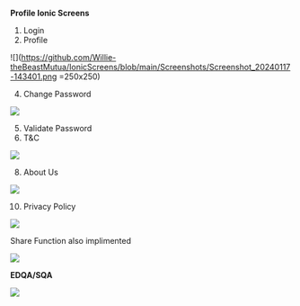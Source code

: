 **Profile Ionic Screens**
1. Login
2. Profile
   
![](https://github.com/Willie-theBeastMutua/IonicScreens/blob/main/Screenshots/Screenshot_20240117-143401.png =250x250)

4. Change Password

![](https://github.com/Willie-theBeastMutua/IonicScreens/blob/main/Screenshots/Screenshot_20240117-143347.png)

5. Validate Password
6. T&C
   
![](https://github.com/Willie-theBeastMutua/IonicScreens/blob/main/Screenshots/Screenshot_20240117-143407.png)

8. About Us
   
![](https://github.com/Willie-theBeastMutua/IonicScreens/blob/main/Screenshots/Screenshot_20240117-143355.png)

10. Privacy Policy
    
![](https://github.com/Willie-theBeastMutua/IonicScreens/blob/main/Screenshots/Screenshot_20240117-143415.png)

Share Function also implimented

![](https://github.com/Willie-theBeastMutua/IonicScreens/blob/main/Screenshots/Screenshot_20240117-143425.png)

**EDQA/SQA**

![](https://github.com/Willie-theBeastMutua/IonicScreens/blob/main/Screenshots/Screenshot_20240111-095433.png)

